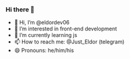 ### Hi there 👋

- 👋 Hi, I’m @eldordev06
- 👀 I’m interested in front-end development
- 🌱 I’m currently learning js
- 📫 How to reach me: @Just_Eldor (telegram)
- 😄 Pronouns: he/him/his

